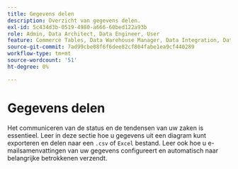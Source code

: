 ```yaml
---
title: Gegevens delen
description: Overzicht van gegevens delen.
exl-id: 5c434d3b-0519-4980-a666-60bed122a93b
role: Admin, Data Architect, Data Engineer, User
feature: Commerce Tables, Data Warehouse Manager, Data Integration, Data Import/Export
source-git-commit: 7ad99cbe08f6f6dee82cf804fabe1ea9cf440289
workflow-type: tm+mt
source-wordcount: '51'
ht-degree: 0%

---
```


# Gegevens delen

Het communiceren van de status en de tendensen van uw zaken is essentieel. Leer in deze sectie hoe u gegevens uit een diagram kunt exporteren en delen naar een `.csv` of `Excel` bestand. Leer ook hoe u e-mailsamenvattingen van uw gegevens configureert en automatisch naar belangrijke betrokkenen verzendt.
